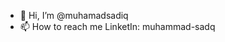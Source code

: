 - 👋 Hi, I’m @muhamadsadiq
- 📫 How to reach me LinketIn: muhammad-sadq

<!---
muhamadsadiq/muhamadsadiq is a ✨ special ✨ repository because its `README.md` (this file) appears on your GitHub profile.
You can click the Preview link to take a look at your changes.
--->
